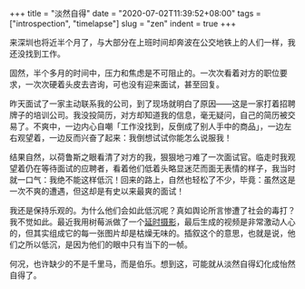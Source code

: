 +++
title = "淡然自得"
date = "2020-07-02T11:39:52+08:00"
tags = ["introspection", "timelapse"]
slug = "zen"
indent = true
+++

来深圳也将近半个月了，与大部分在上班时间却奔波在公交地铁上的人们一样，我还没找到工作。

固然，半个多月的时间中，压力和焦虑是不可阻止的。一次次看着对方的职位要求，一次次硬着头皮去咨询，可也没有迎来面试，甚至回复。

昨天面试了一家主动联系我的公司，到了现场就明白了原因——这是一家打着招聘牌子的培训公司。我没投简历，对方却知道我的信息，毫无疑问，自己的简历被交易了。不爽中，一边内心自嘲「工作没找到，反倒成了别人手中的商品」，一边左右观望着，一边反而兴奋了起来：我倒想试试你能怎么说服我！

结果自然，以荷鲁斯之眼看清了对方的我，狠狠地刁难了一次面试官。临走时我观望着仍在等待面试的应聘者，看着他们低着头略显迷茫而面无表情的样子，我当时就一口气：我绝不能这样低沉！回来的路上，自然也轻松了不少，毕竟：虽然这是一次不爽的遭遇，但这却是有史以来最爽的面试！

我还是保持乐观的。为什么他们会如此低沉呢？真如舆论所言惨遭了社会的毒打？我不觉如此。最近我用树莓派做了一个[延时摄影](/tech/timelapse-with-raspi/)，最后生成的视频是非常激动人心的，但其实组成它的每一张图片却是枯燥无味的。插叙这个的意思，也就是说，他们之所以低沉，是因为他们的眼中只有当下的一帧。

何况，也许缺少的不是千里马，而是伯乐。想到这，可能就从淡然自得幻化成怡然自得了。
